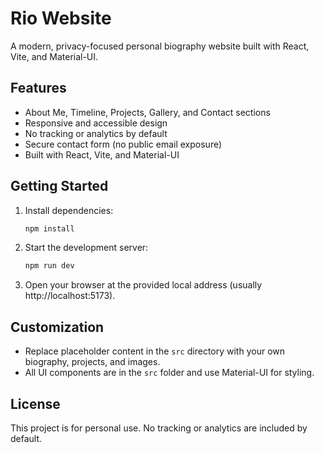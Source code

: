 # Rio Website

A modern, privacy-focused personal biography website built with React, Vite, and Material-UI.

## Features
- About Me, Timeline, Projects, Gallery, and Contact sections
- Responsive and accessible design
- No tracking or analytics by default
- Secure contact form (no public email exposure)
- Built with React, Vite, and Material-UI

## Getting Started

1. Install dependencies:
   ```sh
   npm install
   ```
2. Start the development server:
   ```sh
   npm run dev
   ```
3. Open your browser at the provided local address (usually http://localhost:5173).

## Customization
- Replace placeholder content in the `src` directory with your own biography, projects, and images.
- All UI components are in the `src` folder and use Material-UI for styling.

## License
This project is for personal use. No tracking or analytics are included by default.
